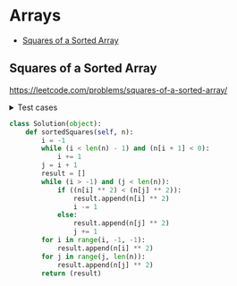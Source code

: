# Arrays
 
+ [Squares of a Sorted Array](#squares-of-a-sorted-array)
 
## Squares of a Sorted Array
 
https://leetcode.com/problems/squares-of-a-sorted-array/
 
<details><summary>Test cases</summary><blockquote>
 
```python
import unittest
from Arrays import Solution
class MyTestArrays1Case(unittest.TestCase):
    def test_sortedSquaresEmpty(self):
        a=[]
        result=self.solution.sortedSquares(a)
        expected=[]
        self.assertEqual(expected, result) # add assertion here
    def test_sortedSuaresPositive(self):
        a = [1,2,3,4,7,9]
        result = self.solution.sortedSquares(a)
        expected = [1,4,9,16,49,81]
        self.assertEqual(expected, result)
    def test_sortedSuaresNegative(self):
        a = [-9,-7,-4,-3,-2,-1]
        result = self.solution.sortedSquares(a)
        expected = [1,4,9,16,49,81]
        self.assertEqual(expected, result)
    def setUp(self):
        self.solution=Solution()
if __name__ == '__main__':
    unittest.main()
```
 
 
</blockquote></details>
 
```python
class Solution(object):
    def sortedSquares(self, n):
        i = -1
        while (i < len(n) - 1) and (n[i + 1] < 0):
            i += 1
        j = i + 1
        result = []
        while (i > -1) and (j < len(n)):
            if ((n[i] ** 2) < (n[j] ** 2)):
                result.append(n[i] ** 2)
                i -= 1
            else:
                result.append(n[j] ** 2)
                j += 1
        for i in range(i, -1, -1):
            result.append(n[i] ** 2)
        for j in range(j, len(n)):
            result.append(n[j] ** 2)
        return (result)
```
